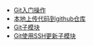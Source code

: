 * [Git入门操作](Git/git-command.md)
* [本地上传代码到github仓库](Git/git-github.md)
* [Git子模块](Git/git-submodule.md)
* [Git使用SSH更新子模块](Git/git-submodule-ssh.md)